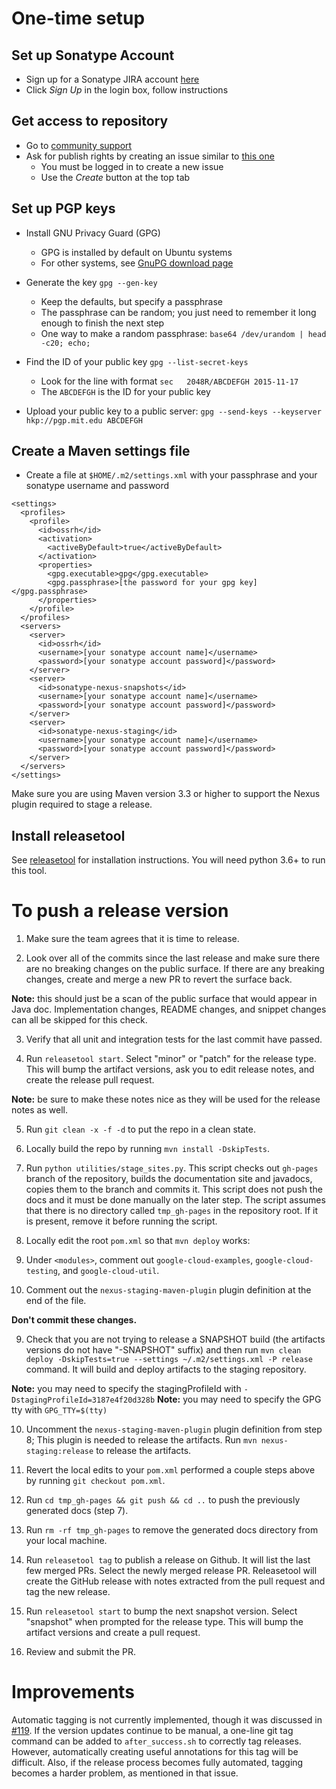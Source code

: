 One-time setup
==============

Set up Sonatype Account
-----------------------
* Sign up for a Sonatype JIRA account [here](https://issues.sonatype.org)
* Click *Sign Up* in the login box, follow instructions

Get access to repository
------------------------
* Go to [community support](https://issues.sonatype.org/browse/OSSRH)
* Ask for publish rights by creating an issue similar to [this one](https://issues.sonatype.org/browse/OSSRH-32032)
  * You must be logged in to create a new issue
  * Use the *Create* button at the top tab

Set up PGP keys
---------------
* Install GNU Privacy Guard (GPG)
  * GPG is installed by default on Ubuntu systems
  * For other systems, see [GnuPG download page](https://www.gnupg.org/download/)

* Generate the key ```gpg --gen-key```
  * Keep the defaults, but specify a passphrase
  * The passphrase can be random; you just need to remember it long enough to finish the next step
  * One way to make a random passphrase: ```base64 /dev/urandom | head -c20; echo;```

* Find the ID of your public key ```gpg --list-secret-keys```
  * Look for the line with format ```sec   2048R/ABCDEFGH 2015-11-17```
  * The ```ABCDEFGH``` is the ID for your public key

* Upload your public key to a public server: ```gpg --send-keys --keyserver hkp://pgp.mit.edu ABCDEFGH```

Create a Maven settings file
----------------------------
* Create a file at ```$HOME/.m2/settings.xml``` with your passphrase and your sonatype username and password
```
<settings>
  <profiles>
    <profile>
      <id>ossrh</id>
      <activation>
        <activeByDefault>true</activeByDefault>
      </activation>
      <properties>
        <gpg.executable>gpg</gpg.executable>
        <gpg.passphrase>[the password for your gpg key]</gpg.passphrase>
      </properties>
    </profile>
  </profiles>
  <servers>
    <server>
      <id>ossrh</id>
      <username>[your sonatype account name]</username>
      <password>[your sonatype account password]</password>
    </server>
    <server>
      <id>sonatype-nexus-snapshots</id>
      <username>[your sonatype account name]</username>
      <password>[your sonatype account password]</password>
    </server>
    <server>
      <id>sonatype-nexus-staging</id>
      <username>[your sonatype account name]</username>
      <password>[your sonatype account password]</password>
    </server>
  </servers>
</settings>
```

Make sure you are using Maven version 3.3 or higher to support the Nexus plugin required to stage a release.

Install releasetool
-------------------
See [releasetool](https://github.com/googleapis/releasetool) for installation instructions. You will
need python 3.6+ to run this tool.

To push a release version
=========================

1. Make sure the team agrees that it is time to release. 

2. Look over all of the commits since the last release and make sure there are no breaking changes
   on the public surface. If there are any breaking changes, create and merge a new PR to revert the
   surface back.

  **Note:** this should just be a scan of the public surface that would appear in Java doc.
  Implementation changes, README changes, and snippet changes can all be skipped for this check.

3. Verify that all unit and integration tests for the last commit have passed.

4. Run `releasetool start`. Select "minor" or "patch" for the release type. This will bump the
   artifact versions, ask you to edit release notes, and create the release pull request.

  **Note:** be sure to make these notes nice as they will be used for the release notes as well.

5. Run `git clean -x -f -d` to put the repo in a clean state.

6. Locally build the repo by running `mvn install -DskipTests`.

7. Run `python utilities/stage_sites.py`. This script checks out `gh-pages` branch of the
   repository, builds the documentation site and javadocs, copies them to the branch and commits it.
   This script does not push the docs and it must be done manually on the later step. The script
   assumes that there is no directory called `tmp_gh-pages` in the repository root. If it is
   present, remove it before running the script.

8. Locally edit the root `pom.xml` so that `mvn deploy` works:
  1. Under `<modules>`, comment out `google-cloud-examples`, `google-cloud-testing`, and
     `google-cloud-util`.
  2. Comment out the `nexus-staging-maven-plugin` plugin definition at the end of the file.

  **Don't commit these changes.**

9. Check that you are not trying to release a SNAPSHOT build (the artifacts versions do not have
   "-SNAPSHOT" suffix) and then run `mvn clean deploy -DskipTests=true --settings ~/.m2/settings.xml -P release`
   command. It will build and deploy artifacts to the staging repository.

  **Note:** you may need to specify the stagingProfileId with `-DstagingProfileId=3187e4f20d328b`
  **Note:** you may need to specify the GPG tty with `GPG_TTY=$(tty)`

10. Uncomment the `nexus-staging-maven-plugin` plugin definition from step 8; This plugin is
    needed to release the artifacts. Run `mvn nexus-staging:release` to release the artifacts.

11. Revert the local edits to your `pom.xml` performed a couple steps above by running `git checkout pom.xml`.

12. Run `cd tmp_gh-pages && git push && cd ..` to push the previously generated docs (step 7).

13. Run `rm -rf tmp_gh-pages` to remove the generated docs directory from your local machine.

14. Run `releasetool tag` to publish a release on Github. It will list the last few merged PRs.
    Select the newly merged release PR. Releasetool will create the GitHub release with notes
    extracted from the pull request and tag the new release.

15. Run `releasetool start` to bump the next snapshot version. Select "snapshot" when prompted for
    the release type. This will bump the artifact versions and create a pull request.

16. Review and submit the PR.

Improvements
============

Automatic tagging is not currently implemented, though it was discussed in [#119](https://github.com/GoogleCloudPlatform/google-cloud-java/pull/119).  If the version updates continue to be manual, a one-line git tag command can be added to `after_success.sh` to correctly tag releases.  However, automatically creating useful annotations for this tag will be difficult.  Also, if the release process becomes fully automated, tagging becomes a harder problem, as mentioned in that issue.
